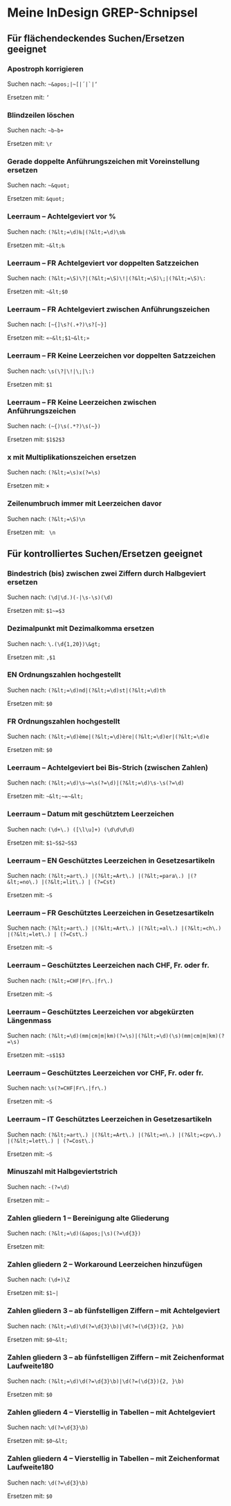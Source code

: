 # Meine InDesign GREP-Schnipsel

## Für flächendeckendes Suchen/Ersetzen geeignet

### Apostroph korrigieren

Suchen nach: ```~&apos;|~[|´|`|‘```

Ersetzen mit: `’`

### Blindzeilen löschen

Suchen nach: `~b~b+`

Ersetzen mit: `\r`

### Gerade doppelte Anführungszeichen mit Voreinstellung ersetzen

Suchen nach: `~&quot;`

Ersetzen mit: `&quot;`

### Leerraum – Achtelgeviert vor %

Suchen nach: `(?&lt;=\d)‰|(?&lt;=\d)\s‰`

Ersetzen mit: `~&lt;‰`

### Leerraum – FR Achtelgeviert vor doppelten Satzzeichen

Suchen nach: `(?&lt;=\S)\?|(?&lt;=\S)\!|(?&lt;=\S)\;|(?&lt;=\S)\:`

Ersetzen mit: `~&lt;$0`

### Leerraum – FR Achtelgeviert zwischen Anführungszeichen

Suchen nach: `[~{]\s?(.+?)\s?[~}]`

Ersetzen mit: `«~&lt;$1~&lt;»`

### Leerraum – FR Keine Leerzeichen vor doppelten Satzzeichen

Suchen nach: `\s(\?|\!|\;|\:)`

Ersetzen mit: `$1`

### Leerraum – FR Keine Leerzeichen zwischen Anführungszeichen

Suchen nach: `(~{)\s(.*?)\s(~})`

Ersetzen mit: `$1$2$3`

### x mit Multiplikationszeichen ersetzen

Suchen nach: `(?&lt;=\s)x(?=\s)`

Ersetzen mit: `×`

### Zeilenumbruch immer mit Leerzeichen davor

Suchen nach: `(?&lt;=\S)\n`

Ersetzen mit: ` \n`

## Für kontrolliertes Suchen/Ersetzen geeignet

### Bindestrich (bis) zwischen zwei Ziffern durch Halbgeviert ersetzen

Suchen nach: `(\d|\d.)(-|\s-\s)(\d)`

Ersetzen mit: `$1~=$3`

### Dezimalpunkt mit Dezimalkomma ersetzen

Suchen nach: `\.(\d{1,20})\&gt;`

Ersetzen mit: `,$1`

### EN Ordnungszahlen hochgestellt

Suchen nach: `(?&lt;=\d)nd|(?&lt;=\d)st|(?&lt;=\d)th`

Ersetzen mit: `$0`

### FR Ordnungszahlen hochgestellt

Suchen nach: `(?&lt;=\d)ème|(?&lt;=\d)ère|(?&lt;=\d)er|(?&lt;=\d)e`

Ersetzen mit: `$0`

### Leerraum – Achtelgeviert bei Bis-Strich (zwischen Zahlen)

Suchen nach: `(?&lt;=\d)\s~=\s(?=\d)|(?&lt;=\d)\s-\s(?=\d)`

Ersetzen mit: `~&lt;~=~&lt;`

### Leerraum – Datum mit geschütztem Leerzeichen

Suchen nach: `(\d+\.) ([\l\u]+) (\d\d\d\d)`

Ersetzen mit: `$1~S$2~S$3`

### Leerraum – EN Geschütztes Leerzeichen in Gesetzesartikeln

Suchen nach: `(?&lt;=art\.) |(?&lt;=Art\.) |(?&lt;=para\.) |(?&lt;=no\.) |(?&lt;=lit\.) | (?=Cst)`

Ersetzen mit: `~S`

### Leerraum – FR Geschütztes Leerzeichen in Gesetzesartikeln

Suchen nach: `(?&lt;=art\.) |(?&lt;=Art\.) |(?&lt;=al\.) |(?&lt;=ch\.) |(?&lt;=let\.) | (?=Cst\.)`

Ersetzen mit: `~S`

### Leerraum – Geschütztes Leerzeichen nach CHF, Fr. oder fr.

Suchen nach: `(?&lt;=CHF|Fr\.|fr\.) `

Ersetzen mit: `~S`

### Leerraum – Geschütztes Leerzeichen vor abgekürzten Längenmass

Suchen nach: `(?&lt;=\d)(mm|cm|m|km)(?=\s)|(?&lt;=\d)(\s)(mm|cm|m|km)(?=\s)`

Ersetzen mit: `~s$1$3`

### Leerraum – Geschütztes Leerzeichen vor CHF, Fr. oder fr.

Suchen nach: `\s(?=CHF|Fr\.|fr\.)`

Ersetzen mit: `~S`

### Leerraum – IT Geschütztes Leerzeichen in Gesetzesartikeln

Suchen nach: `(?&lt;=art\.) |(?&lt;=Art\.) |(?&lt;=n\.) |(?&lt;=cpv\.) |(?&lt;=lett\.) | (?=Cost\.)`

Ersetzen mit: `~S`

### Minuszahl mit Halbgeviertstrich

Suchen nach: `-(?=\d)`

Ersetzen mit: `–`

### Zahlen gliedern 1 – Bereinigung alte Gliederung

Suchen nach: `(?&lt;=\d)(&apos;|\s)(?=\d{3})`

Ersetzen mit: 

### Zahlen gliedern 2 – Workaround Leerzeichen hinzufügen

Suchen nach: `(\d+)\Z`

Ersetzen mit: `$1~|`

### Zahlen gliedern 3 – ab fünfstelligen Ziffern – mit Achtelgeviert

Suchen nach: `(?&lt;=\d)\d(?=\d{3}\b)|\d(?=(\d{3}){2, }\b)`

Ersetzen mit: `$0~&lt;`

### Zahlen gliedern 3 – ab fünfstelligen Ziffern – mit Zeichenformat Laufweite180

Suchen nach: `(?&lt;=\d)\d(?=\d{3}\b)|\d(?=(\d{3}){2, }\b)`

Ersetzen mit: `$0`

### Zahlen gliedern 4 – Vierstellig in Tabellen – mit Achtelgeviert

Suchen nach: `\d(?=\d{3}\b)`

Ersetzen mit: `$0~&lt;`

### Zahlen gliedern 4 – Vierstellig in Tabellen – mit Zeichenformat Laufweite180

Suchen nach: `\d(?=\d{3}\b)`

Ersetzen mit: `$0`